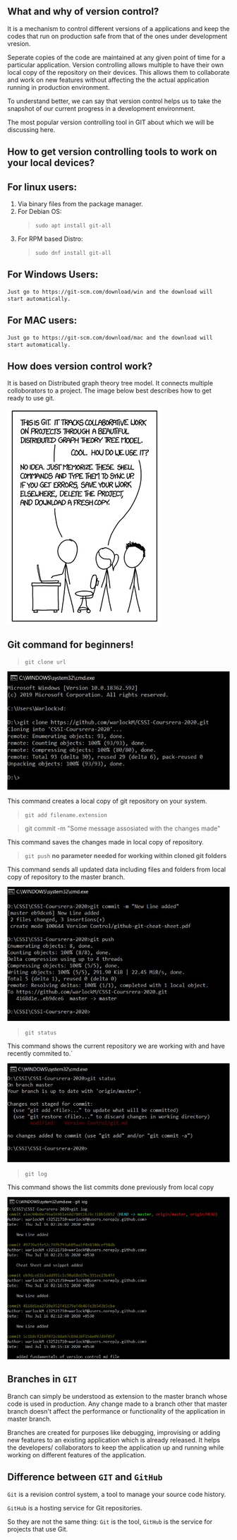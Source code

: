What and why of version control?
---------------------------------

It is a mechanism to control different versions of a applications and 
keep the codes that run on production safe from that of the ones
under development vresion.

Seperate copies of the code are maintained at any given point of time for a particular application.
Version controlling allows multiple to have their own local copy of the repository on their devices.
This allows them to collaborate and work on new features without affecting the the actual application
running in production environment.

To understand better, we can say that version control helps us to take the snapshot of our current 
progress in a development environment.

The most popular version controlling tool in GIT about which we will be discussing here.

How to get version controlling tools to work on your local devices?
--------------------------------------------------------------------

For linux users:
-----------------
1. Via binary files from the package manager.
2. For Debian OS:
	>`sudo apt install git-all`
3. For RPM based Distro:
	>`sudo dnf install git-all`
	
For Windows Users:
------------------
	Just go to https://git-scm.com/download/win and the download will start automatically.
	
For MAC users:
---------------
	Just go to https://git-scm.com/download/mac and the download will start automatically.
	
How does version control work?
-------------------------------
It is based on Distributed graph theory tree model. It connects multiple colloborators to a project.
The image below best describes how to get ready to use git.

![](GitSimplified.png)

Git command for beginners!
---------------------------
>`git clone url`

![](Images/Example4.JPG)

This command creates a local copy of git repository on your system.

>`git add filename.extension`


>git commit -m "Some message assosiated with the changes made"

This command saves the changes made in local copy of repository.

>`git push`
**no parameter needed for working within cloned git folders**

This command sends all updated data including files and folders from local copy of repository 
to the master branch.

![](Images/Example.JPG)

>`git status`

This command shows the current repository we are working with and have recently commited to.`

![](Images/Example2.JPG)

>`git log`

This command shows the list commits done previously from local copy

![](Images/Example3.JPG)

Branches in `GIT`
-----------------
Branch can simply be understood as extension to the master branch whose code is used in production.
Any change made to a branch other that master branch doesn't affect the performance or functionality
of the application in master branch.

Branches are created for purposes like debugging, improvising or adding new features to an existing application
which is already released. It helps the developers/ collaborators to keep the application up and running while working on different
features of the application.

Difference between `GIT` and `GitHub`
-----------------------------------
`Git` is a revision control system, a tool to manage your source code history.

`GitHub` is a hosting service for Git repositories.

So they are not the same thing: `Git` is the tool, `GitHub` is the service for projects that use Git.

